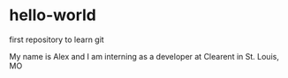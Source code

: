 # hello-world
first repository to learn git

My name is Alex and I am interning as a developer at Clearent in St. Louis, MO
